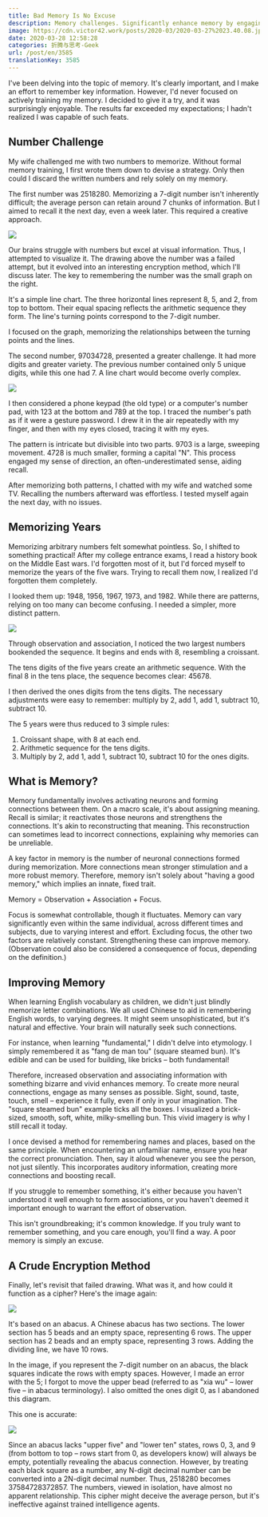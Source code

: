 ```yaml
---
title: Bad Memory Is No Excuse
description: Memory challenges. Significantly enhance memory by engaging multiple senses.
image: https://cdn.victor42.work/posts/2020-03/2020-03-27%2023.40.08.jpg
date: 2020-03-28 12:58:28
categories: 折腾与思考-Geek
url: /post/en/3585
translationKey: 3585
---
```


I've been delving into the topic of memory. It's clearly important, and I make an effort to remember key information. However, I'd never focused on actively training my memory. I decided to give it a try, and it was surprisingly enjoyable. The results far exceeded my expectations; I hadn't realized I was capable of such feats.

## Number Challenge

My wife challenged me with two numbers to memorize. Without formal memory training, I first wrote them down to devise a strategy. Only then could I discard the written numbers and rely solely on my memory.

The first number was 2518280. Memorizing a 7-digit number isn't inherently difficult; the average person can retain around 7 chunks of information. But I aimed to recall it the next day, even a week later. This required a creative approach.

![](https://cdn.victor42.work/posts/2020-03/2020-03-27%2023.34.41.jpg)

Our brains struggle with numbers but excel at visual information. Thus, I attempted to visualize it. The drawing above the number was a failed attempt, but it evolved into an interesting encryption method, which I'll discuss later. The key to remembering the number was the small graph on the right.

It's a simple line chart. The three horizontal lines represent 8, 5, and 2, from top to bottom. Their equal spacing reflects the arithmetic sequence they form. The line's turning points correspond to the 7-digit number.

I focused on the graph, memorizing the relationships between the turning points and the lines.

The second number, 97034728, presented a greater challenge. It had more digits and greater variety. The previous number contained only 5 unique digits, while this one had 7. A line chart would become overly complex.

![](https://cdn.victor42.work/posts/2020-03/2020-03-27%2023.35.46.jpg)

I then considered a phone keypad (the old type) or a computer's number pad, with 123 at the bottom and 789 at the top. I traced the number's path as if it were a gesture password. I drew it in the air repeatedly with my finger, and then with my eyes closed, tracing it with my eyes.

The pattern is intricate but divisible into two parts. 9703 is a large, sweeping movement. 4728 is much smaller, forming a capital "N". This process engaged my sense of direction, an often-underestimated sense, aiding recall.

After memorizing both patterns, I chatted with my wife and watched some TV. Recalling the numbers afterward was effortless. I tested myself again the next day, with no issues.

## Memorizing Years

Memorizing arbitrary numbers felt somewhat pointless. So, I shifted to something practical! After my college entrance exams, I read a history book on the Middle East wars. I'd forgotten most of it, but I'd forced myself to memorize the years of the five wars. Trying to recall them now, I realized I'd forgotten them completely.

I looked them up: 1948, 1956, 1967, 1973, and 1982. While there are patterns, relying on too many can become confusing. I needed a simpler, more distinct pattern.

![](https://cdn.victor42.work/posts/2020-03/2020-03-27%2023.40.08.jpg)

Through observation and association, I noticed the two largest numbers bookended the sequence. It begins and ends with 8, resembling a croissant.

The tens digits of the five years create an arithmetic sequence. With the final 8 in the tens place, the sequence becomes clear: 45678.

I then derived the ones digits from the tens digits. The necessary adjustments were easy to remember: multiply by 2, add 1, add 1, subtract 10, subtract 10.

The 5 years were thus reduced to 3 simple rules:
1. Croissant shape, with 8 at each end.
2. Arithmetic sequence for the tens digits.
3. Multiply by 2, add 1, add 1, subtract 10, subtract 10 for the ones digits.

## What is Memory?

Memory fundamentally involves activating neurons and forming connections between them. On a macro scale, it's about assigning meaning. Recall is similar; it reactivates those neurons and strengthens the connections. It's akin to reconstructing that meaning. This reconstruction can sometimes lead to incorrect connections, explaining why memories can be unreliable.

A key factor in memory is the number of neuronal connections formed during memorization. More connections mean stronger stimulation and a more robust memory. Therefore, memory isn't solely about "having a good memory," which implies an innate, fixed trait.

Memory = Observation + Association + Focus.

Focus is somewhat controllable, though it fluctuates. Memory can vary significantly even within the same individual, across different times and subjects, due to varying interest and effort. Excluding focus, the other two factors are relatively constant. Strengthening these can improve memory. (Observation could also be considered a consequence of focus, depending on the definition.)

## Improving Memory

When learning English vocabulary as children, we didn't just blindly memorize letter combinations. We all used Chinese to aid in remembering English words, to varying degrees. It might seem unsophisticated, but it's natural and effective. Your brain will naturally seek such connections.

For instance, when learning "fundamental," I didn't delve into etymology. I simply remembered it as "fang de man tou" (square steamed bun). It's edible and can be used for building, like bricks – both fundamental!

Therefore, increased observation and associating information with something bizarre and vivid enhances memory. To create more neural connections, engage as many senses as possible. Sight, sound, taste, touch, smell – experience it fully, even if only in your imagination. The "square steamed bun" example ticks all the boxes. I visualized a brick-sized, smooth, soft, white, milky-smelling bun. This vivid imagery is why I still recall it today.

I once devised a method for remembering names and places, based on the same principle. When encountering an unfamiliar name, ensure you hear the correct pronunciation. Then, say it aloud whenever you see the person, not just silently. This incorporates auditory information, creating more connections and boosting recall.

If you struggle to remember something, it's either because you haven't understood it well enough to form associations, or you haven't deemed it important enough to warrant the effort of observation.

This isn't groundbreaking; it's common knowledge. If you truly want to remember something, and you care enough, you'll find a way. A poor memory is simply an excuse.

## A Crude Encryption Method

Finally, let's revisit that failed drawing. What was it, and how could it function as a cipher? Here's the image again:

![](https://cdn.victor42.work/posts/2020-03/2020-03-27%2023.34.41.jpg)

It's based on an abacus. A Chinese abacus has two sections. The lower section has 5 beads and an empty space, representing 6 rows. The upper section has 2 beads and an empty space, representing 3 rows. Adding the dividing line, we have 10 rows.

In the image, if you represent the 7-digit number on an abacus, the black squares indicate the rows with empty spaces. However, I made an error with the 5; I forgot to move the upper bead (referred to as "xia wu" – lower five – in abacus terminology). I also omitted the ones digit 0, as I abandoned this diagram.

This one is accurate:

![](https://cdn.victor42.work/posts/2020-03/encode.png)

Since an abacus lacks "upper five" and "lower ten" states, rows 0, 3, and 9 (from bottom to top – rows start from 0, as developers know) will always be empty, potentially revealing the abacus connection. However, by treating each black square as a number, any N-digit decimal number can be converted into a 2N-digit decimal number. Thus, 2518280 becomes 37584728372857. The numbers, viewed in isolation, have almost no apparent relationship. This cipher might deceive the average person, but it's ineffective against trained intelligence agents.
